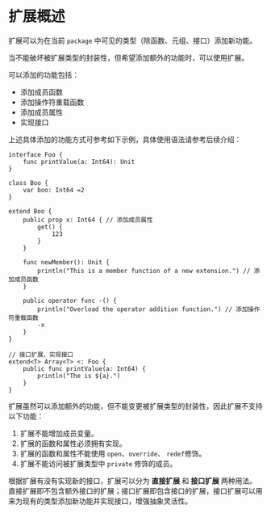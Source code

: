 # 扩展概述

扩展可以为在当前 `package` 中可见的类型（除函数、元组、接口）添加新功能。

当不能破坏被扩展类型的封装性，但希望添加额外的功能时，可以使用扩展。

可以添加的功能包括：

- 添加成员函数
- 添加操作符重载函数
- 添加成员属性
- 实现接口

上述具体添加的功能方式可参考如下示例，具体使用语法请参考后续介绍：

<!-- compile -->

```cangjie
interface Foo {
    func printValue(a: Int64): Unit
}

class Boo {
    var boo: Int64 =2
}

extend Boo {
    public prop x: Int64 { // 添加成员属性
        get() {
            123
        }
    }

    func newMember(): Unit {
        println("This is a member function of a new extension.") // 添加成员函数
    }

    public operator func -() {
        println("Overload the operator addition function.") // 添加操作符重载函数
        -x
    }
}

// 接口扩展，实现接口
extend<T> Array<T> <: Foo {
    public func printValue(a: Int64) {
        println("The is ${a}.")
    }
}
```

扩展虽然可以添加额外的功能，但不能变更被扩展类型的封装性，因此扩展不支持以下功能：

1. 扩展不能增加成员变量。
2. 扩展的函数和属性必须拥有实现。
3. 扩展的函数和属性不能使用 `open`、`override`、 `redef`修饰。
4. 扩展不能访问被扩展类型中 `private` 修饰的成员。

根据扩展有没有实现新的接口，扩展可以分为 **直接扩展** 和 **接口扩展** 两种用法。直接扩展即不包含额外接口的扩展；接口扩展即包含接口的扩展，接口扩展可以用来为现有的类型添加新功能并实现接口，增强抽象灵活性。
